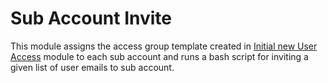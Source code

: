 # Sub Account Invite

This module assigns the access group template created in [Initial new User Access](../initial_new_user_access/main.tf) module to each sub account and runs a bash script for inviting a given list of user emails to sub account.
